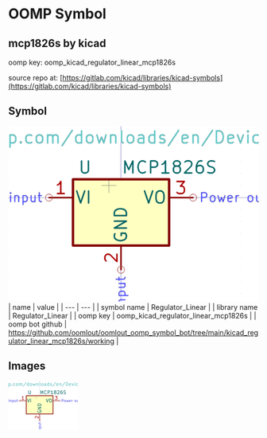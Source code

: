 # OOMP Symbol  
## mcp1826s  by kicad  
  
oomp key: oomp_kicad_regulator_linear_mcp1826s  
  
source repo at: [https://gitlab.com/kicad/libraries/kicad-symbols](https://gitlab.com/kicad/libraries/kicad-symbols)  
## Symbol  
  
[![working.png](working_600.png)](working.png)  
| name | value | 
| --- | --- | 
| symbol name | Regulator_Linear | 
| library name | Regulator_Linear | 
| oomp key | oomp_kicad_regulator_linear_mcp1826s | 
| oomp bot github | https://github.com/oomlout/oomlout_oomp_symbol_bot/tree/main/kicad_regulator_linear_mcp1826s/working | 
## Images  
  
[![working.png](working_140.png)](working.png)  
